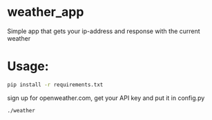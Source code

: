 # weather_app

Simple app that gets your ip-address and response with the current weather 

# Usage:
```bash
pip install -r requirements.txt
```
sign up for openweather.com, get your API key and put it in config.py

```bash
./weather
```
